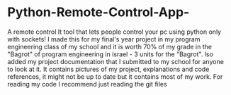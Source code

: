 # Python-Remote-Control-App-
A remote control It tool that lets people control your pc using python only with sockets!
I made this for my final's year project in my program engineering class of my school and it is worth 70% of my grade in the "Bagrot" of program engineering in israel - 3 units for the "Bagrot".
lso added my project documentation that I submitted to my school for anyone to look at it. It contains pictures of my project, explanations and code references, it might not be up to date but it contains most of my work. For reading my code I recommend just reading the git files 
